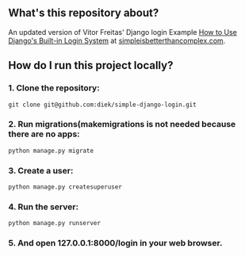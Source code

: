 ## What's this repository about?  

An updated version of Vitor Freitas' Django login Example [How to Use Django's Built-in Login System](https://simpleisbetterthancomplex.com/tutorial/2016/06/27/how-to-use-djangos-built-in-login-system.html) at [simpleisbetterthancomplex.com](https://simpleisbetterthancomplex.com).  


## How do I run this project locally?  

### 1. Clone the repository:  

    git clone git@github.com:diek/simple-django-login.git  

### 2. Run migrations(makemigrations is not needed because there are no apps:  

    python manage.py migrate  

### 3. Create a user:

    python manage.py createsuperuser

### 4. Run the server:

    python manage.py runserver

### 5. And open 127.0.0.1:8000/login in your web browser.

